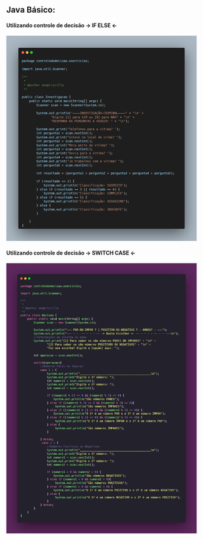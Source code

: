 
## Java Básico:<br>
#### Utilizando controle de decisão -> IF ELSE <-<br>
![](https://raw.githubusercontent.com/AnaPriscilla/Cursos-BackEnd/main/curso-java-basico/src/imgs/investigacao-ifelse.png)

#### Utilizando controle de decisão -> SWITCH CASE <-<br>
![](https://raw.githubusercontent.com/AnaPriscilla/Cursos-BackEnd/main/curso-java-basico/src/imgs/utilizando-switch-case-if-e-else.png)
